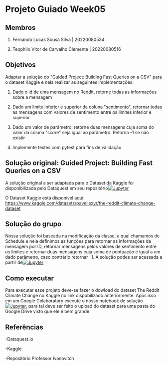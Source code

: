 # Projeto Guiado Week05

## Membros
1) Fernando Lucas Sousa Silva |  20220080534</p>
2) Teophilo Vitor de Carvalho Clemente | 20220080516</p>

## Objetivos
Adaptar a solução do "Guided Project: Building Fast Queries on a CSV"  para o dataset Kaggle e nela realizar as seguintes implementações:</p>
1) Dado o id de uma mensagem no Reddit, retorne todas as informações sobre a mensagem</p>
2) Dado um limite inferior e superior da coluna "sentimento", retornar todas as mensagens com valores de sentimento entre os limites inferior e superior</p>
3) Dado um valor de parâmetro, retorne duas mensagens cuja soma do valor da coluna "score" seja igual ao parâmetro. Retorna -1 se não existir</p>
4) Implemente testes com pytest para fins de validação

## Solução original: Guided Project: Building Fast Queries on a CSV
A solução original a ser adaptada para o Dataset da Kaggle foi disponibilizada pelo Dataquest em seu repositório[![Jupyter](https://img.shields.io/badge/-Notebook-191A1B?style=flat-square&logo=jupyter)](https://github.com/dataquestio/solutions/blob/master/Mission481Solution.ipynb)</p>
O Dataset Kaggle está disponível aqui: https://www.kaggle.com/datasets/pavellexyr/the-reddit-climate-change-dataset

## Solução do grupo 
Nossa solução foi baseada na modificação da classe, a qual chamamos de Schedule e nela definimos as funções para retornar as informações da mensagem por ID, retornar mensagens pelos valores de sentimento entre os limites e retornar duas mensagens cuja soma de pontuação é igual a um dado parâmetro, caso contrário retornar -1. A solução podes ser acessada a partir de[![Jupyter](https://img.shields.io/badge/-Notebook-191A1B?style=flat-square&logo=jupyter)](https://github.com/TeophiloVitor/data_structure2/blob/main/week5/Guided_Project_Reddit_Climate_Change_Data.ipynb) 

## Como executar
Para executar esse projeto deve-se fazer o dowload do dataset The Reddit Climate Change no Kaggle no link dispobilizado anteriormente. Após isso em um Google Colaboratory execute o nosso notebook de solução[![Jupyter](https://img.shields.io/badge/-Notebook-191A1B?style=flat-square&logo=jupyter)](https://github.com/TeophiloVitor/data_structure2/blob/main/week5/Guided_Project_Reddit_Climate_Change_Data.ipynb), para tal deve ser feito o upload do dataset para uma pasta do Google Drive visto que ele é bem grande

## Referências
-Dataquest.io</p>
-Kaggle</p>
-Repositório Professor Ivanovitch
